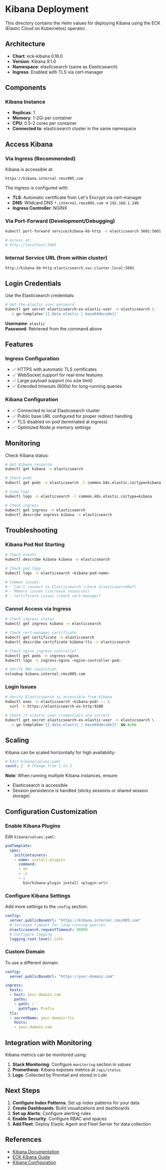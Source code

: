 # Kibana Deployment

This directory contains the Helm values for deploying Kibana using the ECK (Elastic Cloud on Kubernetes) operator.

## Architecture

- **Chart**: eck-kibana 0.16.0
- **Version**: Kibana 9.1.0
- **Namespace**: elasticsearch (same as Elasticsearch)
- **Ingress**: Enabled with TLS via cert-manager

## Components

### Kibana Instance
- **Replicas**: 1
- **Memory**: 1-2Gi per container
- **CPU**: 0.5-2 cores per container
- **Connected to**: elasticsearch cluster in the same namespace

## Access Kibana

### Via Ingress (Recommended)
Kibana is accessible at:
```
https://kibana.internal.rmsz005.com
```

The ingress is configured with:
- **TLS**: Automatic certificate from Let's Encrypt via cert-manager
- **DNS**: Wildcard DNS `*.internal.rmsz005.com` → `192.168.1.240`
- **Ingress Controller**: NGINX

### Via Port-Forward (Development/Debugging)
```bash
kubectl port-forward service/kibana-kb-http -n elasticsearch 5601:5601

# Access at:
# http://localhost:5601
```

### Internal Service URL (from within cluster)
```
http://kibana-kb-http.elasticsearch.svc.cluster.local:5601
```

## Login Credentials

Use the Elasticsearch credentials:

```bash
# Get the elastic user password
kubectl get secret elasticsearch-es-elastic-user -n elasticsearch \
  -o go-template='{{.data.elastic | base64decode}}'
```

**Username**: `elastic`  
**Password**: Retrieved from the command above

## Features

### Ingress Configuration
- ✅ HTTPS with automatic TLS certificates
- ✅ WebSocket support for real-time features
- ✅ Large payload support (no size limit)
- ✅ Extended timeouts (600s) for long-running queries

### Kibana Configuration
- ✅ Connected to local Elasticsearch cluster
- ✅ Public base URL configured for proper redirect handling
- ✅ TLS disabled on pod (terminated at ingress)
- ✅ Optimized Node.js memory settings

## Monitoring

Check Kibana status:
```bash
# Get Kibana resource
kubectl get kibana -n elasticsearch

# Check pods
kubectl get pods -n elasticsearch -l common.k8s.elastic.co/type=kibana

# View logs
kubectl logs -n elasticsearch -l common.k8s.elastic.co/type=kibana

# Check ingress
kubectl get ingress -n elasticsearch
kubectl describe ingress kibana -n elasticsearch
```

## Troubleshooting

### Kibana Pod Not Starting
```bash
# Check events
kubectl describe kibana kibana -n elasticsearch

# Check pod logs
kubectl logs -n elasticsearch <kibana-pod-name>

# Common issues:
# - Can't connect to Elasticsearch (check elasticsearchRef)
# - Memory issues (increase resources)
# - Certificate issues (check cert-manager)
```

### Cannot Access via Ingress
```bash
# Check ingress status
kubectl get ingress kibana -n elasticsearch

# Check cert-manager certificate
kubectl get certificate -n elasticsearch
kubectl describe certificate kibana-tls -n elasticsearch

# Check nginx ingress controller
kubectl get pods -n ingress-nginx
kubectl logs -n ingress-nginx <nginx-controller-pod>

# Verify DNS resolution
nslookup kibana.internal.rmsz005.com
```

### Login Issues
```bash
# Verify Elasticsearch is accessible from Kibana
kubectl exec -n elasticsearch <kibana-pod> -- \
  curl -k https://elasticsearch-es-http:9200

# Check if elastic user credentials are correct
kubectl get secret elasticsearch-es-elastic-user -n elasticsearch \
  -o go-template='{{.data.elastic | base64decode}}' && echo
```

## Scaling

Kibana can be scaled horizontally for high availability:

```yaml
# Edit kibana/values.yaml
count: 2  # Change from 1 to 2
```

**Note**: When running multiple Kibana instances, ensure:
- Elasticsearch is accessible
- Session persistence is handled (sticky sessions or shared session storage)

## Configuration Customization

### Enable Kibana Plugins
Edit `kibana/values.yaml`:
```yaml
podTemplate:
  spec:
    initContainers:
    - name: install-plugins
      command:
      - sh
      - -c
      - |
        bin/kibana-plugin install <plugin-url>
```

### Configure Kibana Settings
Add more settings to the `config` section:
```yaml
config:
  server.publicBaseUrl: "https://kibana.internal.rmsz005.com"
  # Increase timeout for long-running queries
  elasticsearch.requestTimeout: 90000
  # Configure logging
  logging.root.level: info
```

### Custom Domain
To use a different domain:
```yaml
config:
  server.publicBaseUrl: "https://your-domain.com"

ingress:
  hosts:
  - host: your-domain.com
    paths:
    - path: /
      pathType: Prefix
  tls:
  - secretName: your-domain-tls
    hosts:
    - your-domain.com
```

## Integration with Monitoring

Kibana metrics can be monitored using:
1. **Stack Monitoring**: Configure `monitoring` section in values
2. **Prometheus**: Kibana exposes metrics at `/api/status`
3. **Logs**: Collected by Promtail and stored in Loki

## Next Steps

1. **Configure Index Patterns**: Set up index patterns for your data
2. **Create Dashboards**: Build visualizations and dashboards
3. **Set up Alerts**: Configure alerting rules
4. **Enable Security**: Configure RBAC and spaces
5. **Add Fleet**: Deploy Elastic Agent and Fleet Server for data collection

## References

- [Kibana Documentation](https://www.elastic.co/guide/en/kibana/current/index.html)
- [ECK Kibana Guide](https://www.elastic.co/guide/en/cloud-on-k8s/current/k8s-kibana.html)
- [Kibana Configuration](https://www.elastic.co/guide/en/kibana/current/settings.html)


